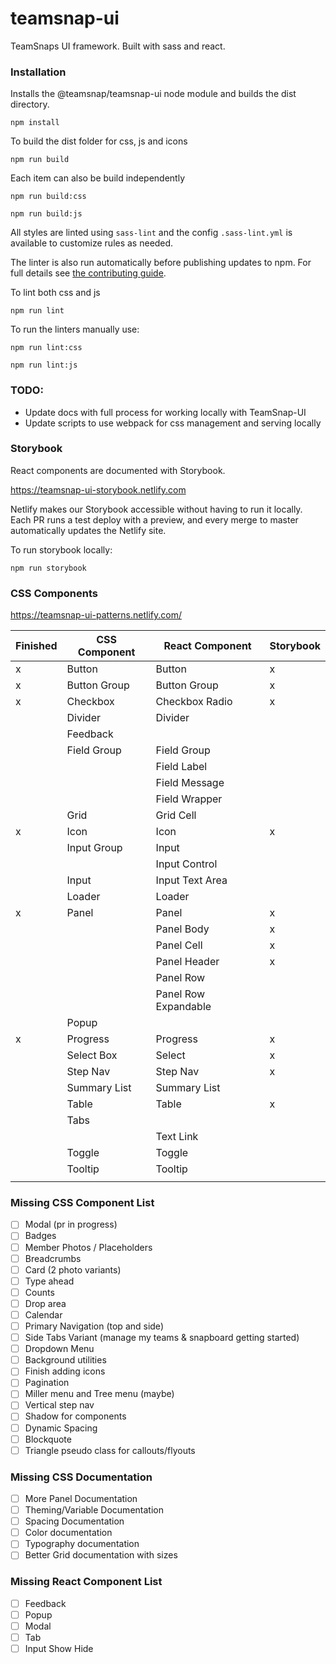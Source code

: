 # teamsnap-ui
TeamSnaps UI framework. Built with sass and react.

### Installation

Installs the @teamsnap/teamsnap-ui node module and builds the dist directory.

```
npm install
```

To build the dist folder for css, js and icons 

`npm run build`

Each item can also be build independently 

`npm run build:css`

`npm run build:js`


All styles are linted using `sass-lint` and the config `.sass-lint.yml` is available to customize rules as needed.

The linter is also run automatically before publishing updates to npm. For full details see [the contributing guide](CONTRIBUTING.md).

To lint both css and js

`npm run lint`

To run the linters manually use:

`npm run lint:css`

`npm run lint:js`


### TODO:
+ Update docs with full process for working locally with TeamSnap-UI
+ Update scripts to use webpack for css management and serving locally

### Storybook

React components are documented with Storybook.

https://teamsnap-ui-storybook.netlify.com

Netlify makes our Storybook accessible without having to run it locally. Each PR runs a test deploy with a preview, and every merge to master automatically updates the Netlify site.

To run storybook locally:

`npm run storybook`



### CSS Components
https://teamsnap-ui-patterns.netlify.com/

| Finished | CSS Component | React Component  | Storybook                                            |
|----------|---------------|------------------|------------------------------------------------------|
| x        | Button        | Button           | x                                                     |
| x        | Button Group  | Button Group     | x                                                     |
| x         | Checkbox      | Checkbox Radio   | x                                                      |
|          | Divider       | Divider          |                                                      |
|          | Feedback      |                  |                                                      |
|          | Field Group   | Field Group      |                                                      |
|          |               | Field Label      |                                                      | 
|          |               | Field Message    |                                                      |
|          |               | Field Wrapper    |                                                      |
|          | Grid          | Grid Cell        |                                                      |
| x         | Icon          | Icon             | x                                                   |
|          | Input Group   | Input            |                                                      |
|          |               | Input Control    |                                                      |
|          | Input         | Input Text Area  |                                                      |
|          | Loader        | Loader           |                                                      |
| x         | Panel         | Panel            | x      |
|          |               | Panel Body       |  x     |
|          |               | Panel Cell       |  x     |
|          |               | Panel Header     |  x     |
|          |               | Panel Row        |       |
|          |               | Panel Row Expandable |   |
|          | Popup         |                  |                                                      |
| x         | Progress      | Progress        | x                                                    |
|          | Select Box    | Select           | x                                                    |
|          | Step Nav      | Step Nav         | x                                                    |
|          | Summary List  | Summary List     |                                                      |
|          | Table         | Table            | x                                                    |
|          | Tabs          |                  |                                                       |
|          |               | Text Link        |                                                       |
|          | Toggle        | Toggle           |                                                       |
|          | Tooltip       | Tooltip          |                                                       |
|          |               |                                                                         |



### Missing CSS Component List
- [ ] Modal (pr in progress)
- [ ] Badges
- [ ] Member Photos / Placeholders
- [ ] Breadcrumbs
- [ ] Card (2 photo variants)
- [ ] Type ahead
- [ ] Counts
- [ ] Drop area
- [ ] Calendar
- [ ] Primary Navigation (top and side)
- [ ] Side Tabs Variant (manage my teams & snapboard getting started)
- [ ] Dropdown Menu
- [ ] Background utilities
- [ ] Finish adding icons
- [ ] Pagination
- [ ] Miller menu and Tree menu (maybe)
- [ ] Vertical step nav
- [ ] Shadow for components
- [ ] Dynamic Spacing
- [ ] Blockquote
- [ ] Triangle pseudo class for callouts/flyouts

### Missing CSS Documentation
- [ ] More Panel Documentation
- [ ] Theming/Variable Documentation 
- [ ] Spacing Documentation
- [ ] Color documentation
- [ ] Typography documentation
- [ ] Better Grid documentation with sizes

### Missing React Component List
- [ ] Feedback
- [ ] Popup
- [ ] Modal
- [ ] Tab
- [ ] Input Show Hide
